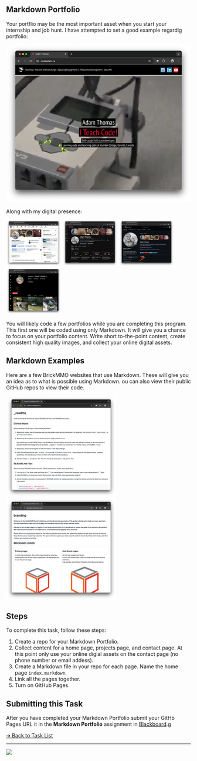 <style>@import url("//readme.codeadam.ca/readme.css");</style>

## Markdown Portfolio

Your portflio may be the most important asset when you start your internship and job hunt. I have attempted to set a good example regardig portfolio:

[![CodeAdam](images/screenshot-codeadam.png)](https://codeadam.ca)

Along with my digital presence:

[<img src="images/screenshot-linkedin.png" width="150">](https://www.linkedin.com/in/adambenjaminthomas/)
[<img src="images/screenshot-youtube.png" width="150">](https://www.youtube.com/@codeadamca)
[<img src="images/screenshot-github.png" width="150">](https://github.com/codeadamca)
[<img src="images/screenshot-instagram.png" width="150">](https://www.instagram.com/codeadamca/)

You will likely code a few portfolios while you are completing this program. This first one will be coded using only Markdown. It will give you a chance to focus on your portfolio content. Write short to-the-point content, create consistent high quality images, and collect your online digital assets. 

## Markdown Examples

Here are a few BrickMMO websites that use Markdown. These will give you an idea as to what is possible using Markdown. ou can also view their public GitHub repos to view their code.

[<img src="images/screenshot-tidy.png" width="300">](https://github.com/BrickMMO/tidy)
[<img src="images/screenshot-brickmmo-branding.png" width="300">](https://github.com/BrickMMO/branding)

## Steps

To complete this task, follow these steps:

1. Create a repo for your Markdown Portfolio. 
2. Collect content for a home page, projects page, and contact page. At this point only use your online digial assets on the contact page (no phone number or email addess).
3. Create a Markdown file in your repo for each page. Name the home page `index.markdown`.
4. Link all the pages together.
5. Turn on GitHub Pages.

## Submitting this Task

After you have completed your Markdown Portfolio submit your GitHb Pages URL it in the **Markdown Portfolio** assignment in [Blackboard](https://learn.humber.ca/).g

[&#10132; Back to Task List](/)

---

<a href="https://brickmmo.com">
<img src="https://brickmmo.com/images/brickmmo-logo-horizontal.jpg" width="100">
</a>
